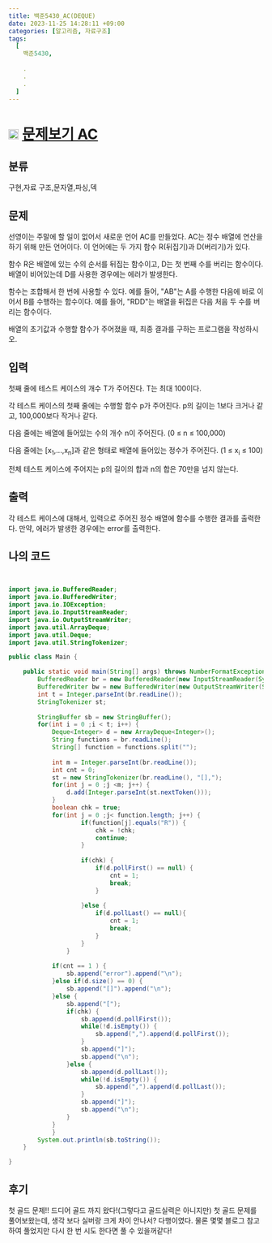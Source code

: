 ```yaml
---
title: 백준5430_AC(DEQUE)
date: 2023-11-25 14:28:11 +09:00
categories: [알고리즘, 자료구조]
tags:
  [
    백준5430,
    
    .
    .
    .
  ]
---
```


#  <img width="20px"  src="https://d2gd6pc034wcta.cloudfront.net/tier/11.svg" class="solvedac-tier">  [문제보기 AC](https://www.acmicpc.net/problem/5430) 

## 분류

구현,자료 구조,문자열,파싱,덱


## 문제
<p>선영이는 주말에 할 일이 없어서 새로운 언어 AC를 만들었다. AC는 정수 배열에 연산을 하기 위해 만든 언어이다. 이 언어에는 두 가지 함수 R(뒤집기)과 D(버리기)가 있다.</p>

<p>함수 R은 배열에 있는 수의 순서를 뒤집는 함수이고, D는 첫 번째 수를 버리는 함수이다. 배열이 비어있는데 D를 사용한 경우에는 에러가 발생한다.</p>

<p>함수는 조합해서 한 번에 사용할 수 있다. 예를 들어, "AB"는 A를 수행한 다음에 바로 이어서 B를 수행하는 함수이다. 예를 들어, "RDD"는 배열을 뒤집은 다음 처음 두 수를 버리는 함수이다.</p>

<p>배열의 초기값과 수행할 함수가 주어졌을 때, 최종 결과를 구하는 프로그램을 작성하시오.</p>

## 입력
<p>첫째 줄에 테스트 케이스의 개수 T가 주어진다. T는 최대 100이다.</p>

<p>각 테스트 케이스의 첫째 줄에는 수행할 함수 p가 주어진다. p의 길이는 1보다 크거나 같고, 100,000보다 작거나 같다.</p>

<p>다음 줄에는 배열에 들어있는 수의 개수 n이 주어진다. (0 ≤ n ≤ 100,000)</p>

<p>다음 줄에는 [x<sub>1</sub>,...,x<sub>n</sub>]과 같은 형태로 배열에 들어있는 정수가 주어진다. (1 ≤ x<sub>i</sub> ≤ 100)</p>

<p>전체 테스트 케이스에 주어지는 p의 길이의 합과 n의 합은 70만을 넘지 않는다.</p>

## 출력
<p>각 테스트 케이스에 대해서, 입력으로 주어진 정수 배열에 함수를 수행한 결과를 출력한다. 만약, 에러가 발생한 경우에는 error를 출력한다.</p>

## 나의 코드 
``` java


import java.io.BufferedReader;
import java.io.BufferedWriter;
import java.io.IOException;
import java.io.InputStreamReader;
import java.io.OutputStreamWriter;
import java.util.ArrayDeque;
import java.util.Deque;
import java.util.StringTokenizer;

public class Main {

	public static void main(String[] args) throws NumberFormatException, IOException {
		BufferedReader br = new BufferedReader(new InputStreamReader(System.in));
		BufferedWriter bw = new BufferedWriter(new OutputStreamWriter(System.out));
		int t = Integer.parseInt(br.readLine());
		StringTokenizer st;
		
		StringBuffer sb = new StringBuffer();
		for(int i = 0 ;i < t; i++) {
			Deque<Integer> d = new ArrayDeque<Integer>();
			String functions = br.readLine();
			String[] function = functions.split("");
			
			int m = Integer.parseInt(br.readLine());
			int cnt = 0;
			st = new StringTokenizer(br.readLine(), "[],");
			for(int j = 0 ;j <m; j++) {
				d.add(Integer.parseInt(st.nextToken()));
			}
			boolean chk = true;
			for(int j = 0 ;j< function.length; j++) {
					if(function[j].equals("R")) {
						chk = !chk;
						continue;
					}
					
					if(chk) {
						if(d.pollFirst() == null) {
							cnt = 1;
							break;
						}
						
					}else {
						if(d.pollLast() == null){
							cnt = 1;
							break;
						}
					}
				}
			
			if(cnt == 1 ) {
				sb.append("error").append("\n");
			}else if(d.size() == 0) {
				sb.append("[]").append("\n");
			}else {
				sb.append("[");
				if(chk) {
					sb.append(d.pollFirst());
					while(!d.isEmpty()) {
						sb.append(",").append(d.pollFirst());
					}
					sb.append("]");
					sb.append("\n");
				}else {
					sb.append(d.pollLast());
					while(!d.isEmpty()) {
						sb.append(",").append(d.pollLast());
					}
					sb.append("]");
					sb.append("\n");
				}
			}
			}
		System.out.println(sb.toString());
	}

}


```

## 후기 

<p>첫 골드 문제!! 드디어 골드 까지 왔다!(그렇다고 골드실력은 아니지만) 첫 골드 문제를 풀어보왔는데, 생각 보다 실버랑 크게 차이 안나서? 다행이였다. 물론 몇몇 블로그 참고하여 풀었지만 다시 
    한 번 시도 한다면 풀 수 있을꺼같다! </p>
